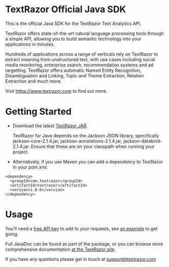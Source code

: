 TextRazor Official Java SDK
===========================

This is the official Java SDK for the TextRazor Text Analytics API.

TextRazor offers state-of-the-art natural language processing tools through a simple API, allowing you to build semantic technology into your applications in minutes.

Hundreds of applications across a range of verticals rely on TextRazor to extract meaning from unstructured text, with use cases including social media monitoring, enterprise search, recommendation systems and ad targetting.
TextRazor offers automatic Named Entity Recognition, Disambiguation and Linking, Topic and Theme Extraction, Relation Extraction and much more.

Visit https://www.textrazor.com to find out more.

Getting Started
===============

- Download the latest [TextRazor JAR](https://github.com/TextRazor/textrazor-java/blob/master/bin/textrazor-1.0.6.jar).
  
  TextRazor for Java depends on the Jackson JSON library, specifically jackson-core-2.1.4.jar, jackson-annotations-2.1.4.jar, jackson-databind-2.1.4.jar.  Ensure that these are on your classpath when running your project.

- Alternatively, if you use Maven you can add a dependency to TextRazor in your pom.xml:

```
<dependency>
  <groupId>com.textrazor</groupId>
  <artifactId>textrazor</artifactId>
  <version>1.0.6</version>
</dependency> 
```

Usage
=====

You'll need a [free API key](https://www.textrazor.com) to add to your requests, see [an example](https://github.com/crayston/textrazor-java/blob/master/test/com/textrazor/TestTextRazor.java) to get going.

Full JavaDoc can be found as part of the package, or you can browse more comprehensive documentation [at the TextRazor site](https://www.textrazor.com/docs/java).

If you have any questions please get in touch at support@textrazor.com
